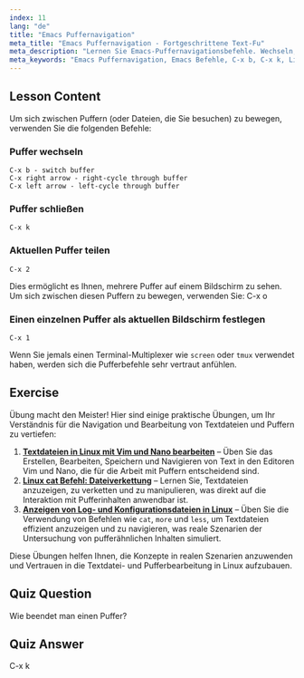 ```yaml
---
index: 11
lang: "de"
title: "Emacs Puffernavigation"
meta_title: "Emacs Puffernavigation - Fortgeschrittene Text-Fu"
meta_description: "Lernen Sie Emacs-Puffernavigationsbefehle. Wechseln, schließen und teilen Sie Puffer effizient mit diesem anfängerfreundlichen Emacs-Tutorial. Verbessern Sie Ihren Workflow!"
meta_keywords: "Emacs Puffernavigation, Emacs Befehle, C-x b, C-x k, Linux Tutorial, Emacs Anleitung, Emacs für Anfänger"
---
```


## Lesson Content

Um sich zwischen Puffern (oder Dateien, die Sie besuchen) zu bewegen, verwenden Sie die folgenden Befehle:

### Puffer wechseln

```
C-x b - switch buffer
C-x right arrow - right-cycle through buffer
C-x left arrow - left-cycle through buffer
```

### Puffer schließen

```
C-x k
```

### Aktuellen Puffer teilen

```
C-x 2
```

Dies ermöglicht es Ihnen, mehrere Puffer auf einem Bildschirm zu sehen. Um sich zwischen diesen Puffern zu bewegen, verwenden Sie: C-x o

### Einen einzelnen Puffer als aktuellen Bildschirm festlegen

```
C-x 1
```

Wenn Sie jemals einen Terminal-Multiplexer wie `screen` oder `tmux` verwendet haben, werden sich die Pufferbefehle sehr vertraut anfühlen.

## Exercise

Übung macht den Meister! Hier sind einige praktische Übungen, um Ihr Verständnis für die Navigation und Bearbeitung von Textdateien und Puffern zu vertiefen:

1. **[Textdateien in Linux mit Vim und Nano bearbeiten](https://labex.io/de/labs/comptia-edit-text-files-in-linux-with-vim-and-nano-591076)** – Üben Sie das Erstellen, Bearbeiten, Speichern und Navigieren von Text in den Editoren Vim und Nano, die für die Arbeit mit Puffern entscheidend sind.
2. **[Linux cat Befehl: Dateiverkettung](https://labex.io/de/labs/linux-linux-cat-command-file-concatenating-210986)** – Lernen Sie, Textdateien anzuzeigen, zu verketten und zu manipulieren, was direkt auf die Interaktion mit Pufferinhalten anwendbar ist.
3. **[Anzeigen von Log- und Konfigurationsdateien in Linux](https://labex.io/de/labs/linux-viewing-log-and-configuration-files-in-linux-387914)** – Üben Sie die Verwendung von Befehlen wie `cat`, `more` und `less`, um Textdateien effizient anzuzeigen und zu navigieren, was reale Szenarien der Untersuchung von pufferähnlichen Inhalten simuliert.

Diese Übungen helfen Ihnen, die Konzepte in realen Szenarien anzuwenden und Vertrauen in die Textdatei- und Pufferbearbeitung in Linux aufzubauen.

## Quiz Question

Wie beendet man einen Puffer?

## Quiz Answer

C-x k
